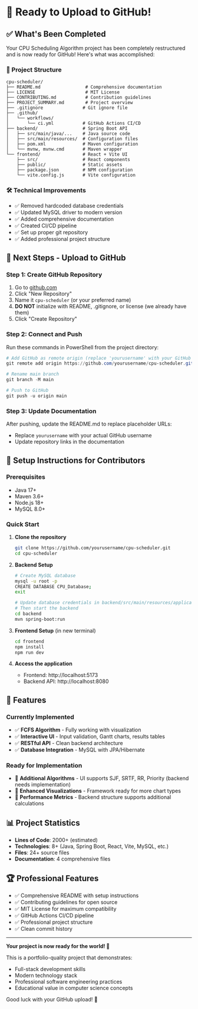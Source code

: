 # 🚀 Ready to Upload to GitHub!

## ✅ What's Been Completed

Your CPU Scheduling Algorithm project has been completely restructured and is now ready for GitHub! Here's what was accomplished:

### 📁 Project Structure
```
cpu-scheduler/
├── README.md                 # Comprehensive documentation
├── LICENSE                   # MIT License
├── CONTRIBUTING.md           # Contribution guidelines
├── PROJECT_SUMMARY.md        # Project overview
├── .gitignore               # Git ignore file
├── .github/
│   └── workflows/
│       └── ci.yml           # GitHub Actions CI/CD
├── backend/                 # Spring Boot API
│   ├── src/main/java/...    # Java source code
│   ├── src/main/resources/  # Configuration files
│   ├── pom.xml              # Maven configuration
│   └── mvnw, mvnw.cmd       # Maven wrapper
└── frontend/                # React + Vite UI
    ├── src/                 # React components
    ├── public/              # Static assets
    ├── package.json         # NPM configuration
    └── vite.config.js       # Vite configuration
```

### 🛠️ Technical Improvements
- ✅ Removed hardcoded database credentials
- ✅ Updated MySQL driver to modern version
- ✅ Added comprehensive documentation
- ✅ Created CI/CD pipeline
- ✅ Set up proper git repository
- ✅ Added professional project structure

## 🎯 Next Steps - Upload to GitHub

### Step 1: Create GitHub Repository
1. Go to [github.com](https://github.com)
2. Click "New Repository" 
3. Name it `cpu-scheduler` (or your preferred name)
4. **DO NOT** initialize with README, .gitignore, or license (we already have them)
5. Click "Create Repository"

### Step 2: Connect and Push
Run these commands in PowerShell from the project directory:

```powershell
# Add GitHub as remote origin (replace 'yourusername' with your GitHub username)
git remote add origin https://github.com/yourusername/cpu-scheduler.git

# Rename main branch
git branch -M main

# Push to GitHub
git push -u origin main
```

### Step 3: Update Documentation
After pushing, update the README.md to replace placeholder URLs:
- Replace `yourusername` with your actual GitHub username
- Update repository links in the documentation

## 🔧 Setup Instructions for Contributors

### Prerequisites
- Java 17+
- Maven 3.6+
- Node.js 18+
- MySQL 8.0+

### Quick Start
1. **Clone the repository**
   ```bash
   git clone https://github.com/yourusername/cpu-scheduler.git
   cd cpu-scheduler
   ```

2. **Backend Setup**
   ```bash
   # Create MySQL database
   mysql -u root -p
   CREATE DATABASE CPU_Database;
   exit

   # Update database credentials in backend/src/main/resources/application.properties
   # Then start the backend
   cd backend
   mvn spring-boot:run
   ```

3. **Frontend Setup** (in new terminal)
   ```bash
   cd frontend
   npm install
   npm run dev
   ```

4. **Access the application**
   - Frontend: http://localhost:5173
   - Backend API: http://localhost:8080

## 🎉 Features

### Currently Implemented
- ✅ **FCFS Algorithm** - Fully working with visualization
- ✅ **Interactive UI** - Input validation, Gantt charts, results tables
- ✅ **RESTful API** - Clean backend architecture
- ✅ **Database Integration** - MySQL with JPA/Hibernate

### Ready for Implementation
- 🔄 **Additional Algorithms** - UI supports SJF, SRTF, RR, Priority (backend needs implementation)
- 🔄 **Enhanced Visualizations** - Framework ready for more chart types
- 🔄 **Performance Metrics** - Backend structure supports additional calculations

## 📊 Project Statistics
- **Lines of Code**: 2000+ (estimated)
- **Technologies**: 8+ (Java, Spring Boot, React, Vite, MySQL, etc.)
- **Files**: 24+ source files
- **Documentation**: 4 comprehensive files

## 🏆 Professional Features
- ✅ Comprehensive README with setup instructions
- ✅ Contributing guidelines for open source
- ✅ MIT License for maximum compatibility
- ✅ GitHub Actions CI/CD pipeline
- ✅ Professional project structure
- ✅ Clean commit history

---

**Your project is now ready for the world! 🌟**

This is a portfolio-quality project that demonstrates:
- Full-stack development skills
- Modern technology stack
- Professional software engineering practices
- Educational value in computer science concepts

Good luck with your GitHub upload! 🚀
